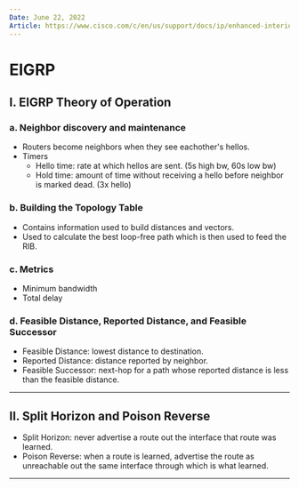 ```yaml
---
Date: June 22, 2022
Article: https://www.cisco.com/c/en/us/support/docs/ip/enhanced-interior-gateway-routing-protocol-eigrp/16406-eigrp-toc.html
---
```


# EIGRP

## I. EIGRP Theory of Operation<br>

### a. Neighbor discovery and maintenance

- Routers become neighbors when they see eachother's hellos.
- Timers
  - Hello time: rate at which hellos are sent. (5s high bw, 60s low bw)
  - Hold time: amount of time without receiving a hello before neighbor is marked dead. (3x hello)

### b. Building the Topology Table

- Contains information used to build distances and vectors.
- Used to calculate the best loop-free path which is then used to feed the RIB.

### c. Metrics

- Minimum bandwidth
- Total delay

### d. Feasible Distance, Reported Distance, and Feasible Successor

- Feasible Distance: lowest distance to destination.
- Reported Distance: distance reported by neighbor.
- Feasible Successor: next-hop for a path whose reported distance is less than the feasible distance.

---

## II. Split Horizon and Poison Reverse<br>

- Split Horizon: never advertise a route out the interface that route was learned.
- Poison Reverse: when a route is learned, advertise the route as unreachable out the same interface through which is what learned.

---




